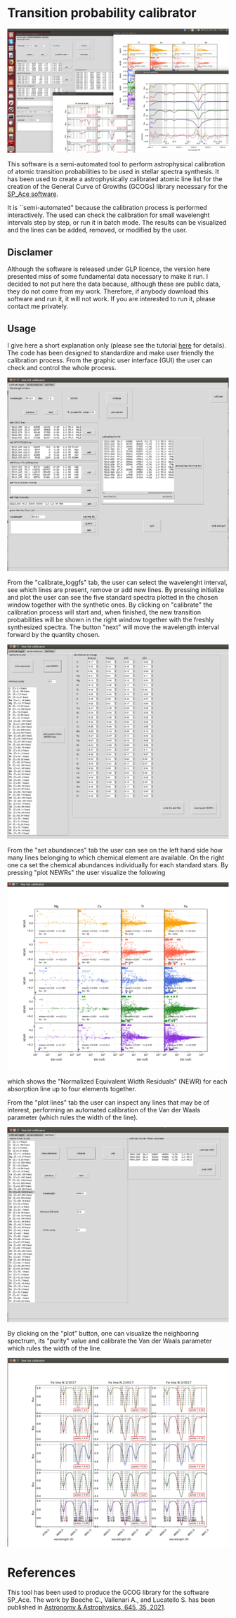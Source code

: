 # Transition probability calibrator

![Screenshot](pics/calibrator_screenshot.png)

This software is a semi-automated tool to perform astrophysical calibration
of atomic transition probabilities to be used in stellar spectra synthesis.
It has been used to create a astrophysically calibrated atomic line list
for the creation of the General Curve of Growths (GCOGs) library necessary for the
[SP_Ace software](http://dc.g-vo.org/SP\_ACE).

It is ``semi-automated" because the calibration process is performed
interactively. The used can check the calibration for small wavelenght
intervals step by step, or run it in batch mode. The results can be
visualized and the lines can be added, removed, or modified by the user.

## Disclamer

Although the software is released under GLP licence, the version here
presented miss of some fundamental data necessary to make it run. I decided
to not put here the data because, although these are public data, they do
not come from my work. Therefore, if anybody download this software and run it, it
will not work. If you are interested to run it, please contact
me privately.

## Usage
I give here a short explanation only (please see the tutorial [here](manual/tutorial.pdf)
for details). The code has been designed to standardize and make user friendly the
calibration process. From the graphic user interface (GUI) the
user can check and control the whole process.

![Screenshot](manual/pics/calibrate_loggfs.png)

From the "calibrate_loggfs" tab, the user can select the wavelenght interval, see which lines are present, remove or add new lines. By pressing initialize and plot the user can see the five standard spectra plotted in the chosen window together with the synthetic ones. By clicking on "calibrate" the calibration process will start and, when finished, the new transition probabilities will be shown in the right window together with the freshly synthesized spectra. The button "next" will move the wavelength interval forward by the quantity chosen.

![Screenshot](manual/pics/calibrate_abundances.png)


From the "set abundances" tab the user can see on the left hand side how many lines belonging to which chemical element are available. On the right one ca set the chemical abundances individually for each standard stars. By pressing "plot NEWRs" the user visualize the following

![Screenshot](manual/pics/plot_abundances.png)

which shows the "Normalized Equivalent Width Residuals" (NEWR) for each absorption line up to four elements together.

From the "plot lines" tab the user can inspect any lines that may be of interest, performing an automated calibration of the Van der Waals parameter (which rules the width of the line).

![Screenshot](manual/pics/plot_lines_tab.png)

By clicking on the "plot" button, one can visualize the neighboring spectrum, its "purity" value and calibrate the Van der Waals parameter which rules the width of the line.

![Screenshot](manual/pics/plot_lines.png)

# References
This tool has been used to produce the GCOG library for the software SP_Ace. The work by Boeche C., Vallenari A., and Lucatello S. has been published in [Astronomy & Astrophysics, 645, 35, 2021](https://ui.adsabs.harvard.edu/abs/2021A%26A...645A..35B/abstract).
